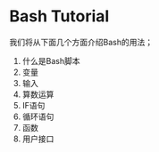 


# Bash Tutorial

我们将从下面几个方面介绍Bash的用法；
1. 什么是Bash脚本
2. 变量
3. 输入
4. 算数运算
5. IF语句
6. 循环语句
8. 函数
9. 用户接口








